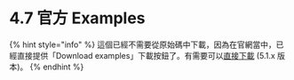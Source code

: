 # 4.7 官方 Examples

{% hint style="info" %}
這個已經不需要從原始碼中下載，因為在官網當中，已經直接提供「Download examples」下載按鈕了。有需要可以[直接下載](https://getbootstrap.com/docs/5.1/examples/) (5.1.x 版本)。
{% endhint %}




